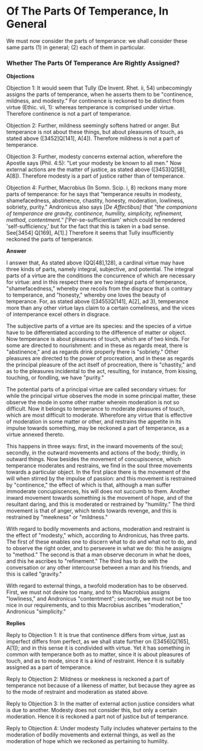 # Of The Parts Of Temperance, In General

We must now consider the parts of temperance: we shall consider these same parts (1) in general; (2) each of them in particular.
### Whether The Parts Of Temperance Are Rightly Assigned?

**Objections**

Objection 1: It would seem that Tully (De Invent. Rhet. ii, 54) unbecomingly assigns the parts of temperance, when he asserts them to be "continence, mildness, and modesty." For continence is reckoned to be distinct from virtue (Ethic. vii, 1): whereas temperance is comprised under virtue. Therefore continence is not a part of temperance.

Objection 2: Further, mildness seemingly softens hatred or anger. But temperance is not about these things, but about pleasures of touch, as stated above ([3452]Q[141], A[4]). Therefore mildness is not a part of temperance.

Objection 3: Further, modesty concerns external action, wherefore the Apostle says (Phil. 4:5): "Let your modesty be known to all men." Now external actions are the matter of justice, as stated above ([3453]Q[58], A[8]). Therefore modesty is a part of justice rather than of temperance.

Objection 4: Further, Macrobius (In Somn. Scip. i, 8) reckons many more parts of temperance: for he says that "temperance results in modesty, shamefacedness, abstinence, chastity, honesty, moderation, lowliness, sobriety, purity." Andronicus also says [*De Affectibus] that "the companions of temperance are gravity, continence, humility, simplicity, refinement, method, contentment." [*'Per-se-sufficientiam' which could be rendered 'self-sufficiency,' but for the fact that this is taken in a bad sense. See[3454] Q[169], A[1].] Therefore it seems that Tully insufficiently reckoned the parts of temperance.

**Answer**



I answer that, As stated above (QQ[48],128), a cardinal virtue may have three kinds of parts, namely integral, subjective, and potential. The integral parts of a virtue are the conditions the concurrence of which are necessary for virtue: and in this respect there are two integral parts of temperance, "shamefacedness," whereby one recoils from the disgrace that is contrary to temperance, and "honesty," whereby one loves the beauty of temperance. For, as stated above ([3455]Q[141], A[2], ad 3), temperance more than any other virtue lays claim to a certain comeliness, and the vices of intemperance excel others in disgrace.

The subjective parts of a virtue are its species: and the species of a virtue have to be differentiated according to the difference of matter or object. Now temperance is about pleasures of touch, which are of two kinds. For some are directed to nourishment: and in these as regards meat, there is "abstinence," and as regards drink properly there is "sobriety." Other pleasures are directed to the power of procreation, and in these as regards the principal pleasure of the act itself of procreation, there is "chastity," and as to the pleasures incidental to the act, resulting, for instance, from kissing, touching, or fondling, we have "purity."

The potential parts of a principal virtue are called secondary virtues: for while the principal virtue observes the mode in some principal matter, these observe the mode in some other matter wherein moderation is not so difficult. Now it belongs to temperance to moderate pleasures of touch, which are most difficult to moderate. Wherefore any virtue that is effective of moderation in some matter or other, and restrains the appetite in its impulse towards something, may be reckoned a part of temperance, as a virtue annexed thereto.

This happens in three ways: first, in the inward movements of the soul; secondly, in the outward movements and actions of the body; thirdly, in outward things. Now besides the movement of concupiscence, which temperance moderates and restrains, we find in the soul three movements towards a particular object. In the first place there is the movement of the will when stirred by the impulse of passion: and this movement is restrained by "continence," the effect of which is that, although a man suffer immoderate concupiscences, his will does not succumb to them. Another inward movement towards something is the movement of hope, and of the resultant daring, and this is moderated or restrained by "humility." The third movement is that of anger, which tends towards revenge, and this is restrained by "meekness" or "mildness."

With regard to bodily movements and actions, moderation and restraint is the effect of "modesty," which, according to Andronicus, has three parts. The first of these enables one to discern what to do and what not to do, and to observe the right order, and to persevere in what we do: this he assigns to "method." The second is that a man observe decorum in what he does, and this he ascribes to "refinement." The third has to do with the conversation or any other intercourse between a man and his friends, and this is called "gravity."

With regard to external things, a twofold moderation has to be observed. First, we must not desire too many, and to this Macrobius assigns "lowliness," and Andronicus "contentment"; secondly, we must not be too nice in our requirements, and to this Macrobius ascribes "moderation," Andronicus "simplicity."

**Replies**

Reply to Objection 1: It is true that continence differs from virtue, just as imperfect differs from perfect, as we shall state further on ([3456]Q[165], A[1]); and in this sense it is condivided with virtue. Yet it has something in common with temperance both as to matter, since it is about pleasures of touch, and as to mode, since it is a kind of restraint. Hence it is suitably assigned as a part of temperance.

Reply to Objection 2: Mildness or meekness is reckoned a part of temperance not because of a likeness of matter, but because they agree as to the mode of restraint and moderation as stated above.

Reply to Objection 3: In the matter of external action justice considers what is due to another. Modesty does not consider this, but only a certain moderation. Hence it is reckoned a part not of justice but of temperance.

Reply to Objection 4: Under modesty Tully includes whatever pertains to the moderation of bodily movements and external things, as well as the moderation of hope which we reckoned as pertaining to humility.
